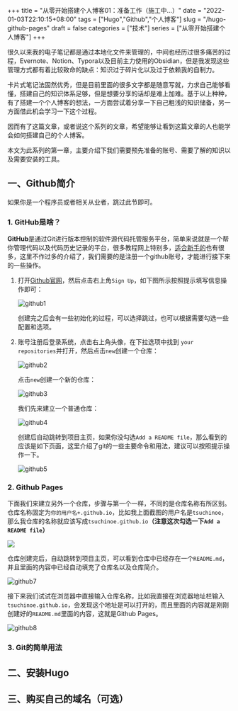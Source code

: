 +++
title = "从零开始搭建个人博客01：准备工作（施工中...）"
date = "2022-01-03T22:10:15+08:00"
tags = ["Hugo","Github","个人博客"]
slug = "/hugo-github-pages"
draft = false
categories = ["技术"]
series = ["从零开始搭建个人博客"]
+++

很久以来我的电子笔记都是通过本地化文件来管理的，中间也经历过很多痛苦的过程，Evernote、Notion、Typora以及目前主力使用的Obsidian，但是我发现这些管理方式都有着比较致命的缺点：知识过于碎片化以及过于依赖我的自制力。

卡片式笔记法固然优秀，但是目前里面的很多文字都是随意写就，力求自己能够看懂，搭建自己的知识体系足够，但是想要分享的话却是难上加难。基于以上种种，有了搭建一个个人博客的想法，一方面尝试着分享一下自己粗浅的知识储备，另一方面借此机会学习一下这个过程。

因而有了这篇文章，或者说这个系列的文章，希望能够让看到这篇文章的人也能学会如何搭建自己的个人博客。



本文为此系列的第一章，主要介绍下我们需要预先准备的账号、需要了解的知识以及需要安装的工具。



## 一、Github简介

如果你是一个程序员或者相关从业者，跳过此节即可。

### 1. GitHub是啥？

**GitHub**是通过Git进行版本控制的软件源代码托管服务平台，简单来说就是一个帮你管理代码以及代码历史记录的平台，很多教程网上特别多，[适合新手的](https://www.zhihu.com/question/21669554)也有很多，这里不作过多的介绍了，我们需要的是注册一个github账号，才能进行接下来的一些操作。

1. 打开[Github官网](https://github.com/)，然后点击右上角`Sign Up`，如下图所示按照提示填写信息操作即可：

   ![github1](https://gitee.com/kiwi4814/pictures/raw/master/img/github1.png)

   创建完之后会有一些初始化的过程，可以选择跳过，也可以根据需要勾选一些配置和选项。

   

2. 账号注册后登录系统，点击右上角头像，在下拉选项中找到 `your repositories`并打开，然后点击`new`创建一个仓库：

   ![github2](https://gitee.com/kiwi4814/pictures/raw/master/img/github2.png)

   点击`new`创建一个新的仓库：
   
   ![github3](https://gitee.com/kiwi4814/pictures/raw/master/img/github3.png)
   
   
   
   我们先来建立一个普通仓库：
   
   ![github4](https://gitee.com/kiwi4814/pictures/raw/master/img/github4.png)
   
   创建后自动跳转到项目主页，如果你没勾选`Add a README file`，那么看到的应该是如下页面，这里介绍了git的一些主要命令和用法，建议可以按照提示操作一下。
   
   ![github5](https://gitee.com/kiwi4814/pictures/raw/master/img/github5.png)

### 2. Github Pages

下面我们来建立另外一个仓库，步骤与第一个一样，不同的是仓库名称有所区别。仓库名称固定为`你的用户名+.github.io`，比如我上面截图的用户名是`tsuchinoe`，那么我仓库的名称就应该写成`tsuchinoe.github.io`**（注意这次勾选一下`Add a README file`）**

![](https://gitee.com/kiwi4814/pictures/raw/master/img/github6.png)

仓库创建完后，自动跳转到项目主页，可以看到仓库中已经存在一个`README.md`，并且里面的内容中已经自动填充了仓库名以及仓库简介。

![github7](https://gitee.com/kiwi4814/pictures/raw/master/img/github7.png)



接下来我们试试在浏览器中直接输入仓库名称，比如我直接在浏览器地址栏输入`tsuchinoe.github.io`，会发现这个地址是可以打开的，而且里面的内容就是刚刚创建好的`README.md`里面的内容，这就是Github Pages。

![github8](https://gitee.com/kiwi4814/pictures/raw/master/img/github8.png)

### 3. Git的简单用法







## 二、安装Hugo



## 三、购买自己的域名（可选）

